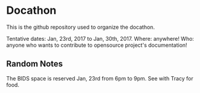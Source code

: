 # Docathon

This is the github repository used to organize the docathon.

Tentative dates: Jan, 23rd, 2017 to Jan, 30th, 2017.
Where: anywhere!
Who: anyone who wants to contribute to opensource project's documentation!

## Random Notes

The BIDS space is reserved Jan, 23rd from 6pm to 9pm.
See with Tracy for food.
